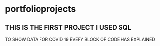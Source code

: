 # portfolioprojects
## THIS  IS THE FIRST PROJECT I USED SQL
TO SHOW DATA FOR COVID 19
EVERY BLOCK OF CODE HAS EXPLAINED
